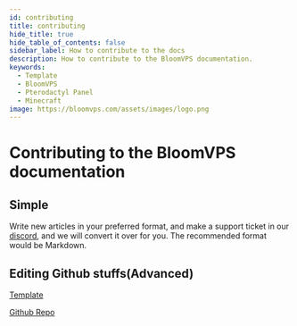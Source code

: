 ```yaml
---
id: contributing
title: contributing
hide_title: true
hide_table_of_contents: false
sidebar_label: How to contribute to the docs
description: How to contribute to the BloomVPS documentation.
keywords:
  - Template
  - BloomVPS
  - Pterodactyl Panel
  - Minecraft
image: https://bloomvps.com/assets/images/logo.png
---
```

# Contributing to the BloomVPS documentation

## Simple
Write new articles in your preferred format, and make a support ticket in our [discord](https://discord.com/invite/2QxW8QY), and we will convert it over for you. The recommended format would be Markdown.

## Editing Github stuffs(Advanced)
[Template](https://docs.bloomvps.com/template/)

[Github Repo](https://github.com/billy-bloom/bloomdocs)
